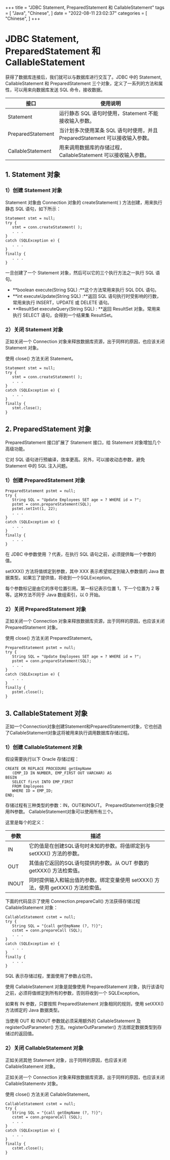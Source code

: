 +++
title = "JDBC Statement, PreparedStatement 和 CallableStatement"
tags = [
"Java",
"Chinese",
]
date = "2022-08-11 23:02:37"
categories = [
"Chinese",
]
+++
# JDBC Statement, PreparedStatement 和 CallableStatement

获得了数据库连接后，我们就可以与数据库进行交互了。JDBC 中的 Statement, CallableStatement 和
PreparedStatement 三个对象，定义了一系列的方法和属性，可以用来向数据库发送 SQL 命令，接收数据。

接口 | 使用说明  
---|---  
Statement | 运行静态 SQL 语句时使用，Statement 不能接收输入参数。  
PreparedStatement | 当计划多次使用某条 SQL 语句时使用，并且 PreparedStatement 可以接收输入参数。  
CallableStatement | 用来调用数据库的存储过程，CallableStatement 可以接收输入参数。  
  


## 1\. Statement 对象

### 1）创建 Statement 对象

Statement 对象由 Connection 对象的 createStatement( ) 方法创建，用来执行静态 SQL 语句，如下所示：

    
    
    Statement stmt = null;
    try {
       stmt = conn.createStatement( );
       . . .
    }
    catch (SQLException e) {
       . . .
    }
    finally {
       . . .
    }
    

一旦创建了一个 Statement 对象，然后可以它的三个执行方法之一执行 SQL 语句。

  * **boolean execute(String SQL)  :**这个方法常用来执行 SQL DDL 语句。
  * **int executeUpdate(String SQL)  :**返回 SQL 语句执行时受影响的行数，常用来执行 INSERT，UPDATE 或 DELETE 语句。 
  * **ResultSet executeQuery(String SQL)  : **返回 ResultSet 对象。常用来执行 SELECT 语句，会得到一个结果集 ResultSet。 

### 2）关闭 Statement 对象

正如关闭一个 Connection 对象来释放数据库资源，出于同样的原因，也应该关闭 Statement 对象。

使用 close() 方法关闭 Statement。

    
    
    Statement stmt = null;
    try {
       stmt = conn.createStatement( );
       . . .
    }
    catch (SQLException e) {
       . . .
    }
    finally {
       stmt.close();
    }
    



## 2\. PreparedStatement 对象

PreparedStatement 接口扩展了 Statement 接口，给 Statement 对象增加几个高级功能。

它对 SQL 语句进行预编译，效率更高。另外，可以接收动态参数，避免 Statement 中的 SQL 注入问题。

### 1）创建 PreparedStatement 对象

    
    
    PreparedStatement pstmt = null;
    try {
       String SQL = "Update Employees SET age = ? WHERE id = ?";
       pstmt = conn.prepareStatement(SQL);
       pstmt.setInt(1, 22);
       . . .
    }
    catch (SQLException e) {
       . . .
    }
    finally {
       . . .
    }
    

在 JDBC 中参数使用 ？代表，在执行 SQL 语句之前，必须提供每一个参数的值。

setXXX() 方法将值绑定到参数，其中 XXX 表示希望绑定到输入参数值的 Java 数据类型。如果忘了提供值，将收到一个SQLException。

每个参数标记是由它的序号位置引用。第一标记表示位置 1，下一个位置为 2 等等。这种方法不同于 Java 数组索引，以 0 开始。

### 2）关闭 PreparedStatement 对象

正如关闭一个 Connection 对象来释放数据库资源，出于同样的原因，也应该关闭 PreparedStatement 对象。

使用 close() 方法关闭 PreparedStatement。

    
    
    PreparedStatement pstmt = null;
    try {
       String SQL = "Update Employees SET age = ? WHERE id = ?";
       pstmt = conn.prepareStatement(SQL);
       . . .
    }
    catch (SQLException e) {
       . . .
    }
    finally {
       pstmt.close();
    }
    



## 3\. CallableStatement 对象

正如一个Connection对象创建Statement和PreparedStatement对象，它也创造了CallableStatement对象这将被用来执行调用数据库存储过程。

### 1）创建 CallableStatement 对象

假设需要执行以下 Oracle 存储过程：

    
    
    CREATE OR REPLACE PROCEDURE getEmpName 
       (EMP_ID IN NUMBER, EMP_FIRST OUT VARCHAR) AS
    BEGIN
       SELECT first INTO EMP_FIRST
       FROM Employees
       WHERE ID = EMP_ID;
    END;
    

存储过程有三种类型的参数：IN，OUT和INOUT。 PreparedStatement对象只使用IN参数。
CallableStatement对象可以使用所有三个。

这里是每个的定义：

参数 | 描述  
---|---  
IN | 它的值是在创建SQL语句时未知的参数。将值绑定到与 setXXX() 方法的参数。  
OUT | 其值由它返回的SQL语句提供的参数。从 OUT 参数的 getXXX() 方法检索值。  
INOUT | 同时提供输入和输出值的参数。绑定变量使用 setXXX() 方法，使用 getXXX() 方法检索值。  
  
下面的代码显示了使用 Connection.prepareCall() 方法获得存储过程 CallableStatement 对象：

    
    
    CallableStatement cstmt = null;
    try {
       String SQL = "{call getEmpName (?, ?)}";
       cstmt = conn.prepareCall (SQL);
       . . .
    }
    catch (SQLException e) {
       . . .
    }
    finally {
       . . .
    }
    

SQL 表示存储过程，里面使用了参数占位符。

使用 CallableStatement 对象是就像使用 PreparedStatement 对象，执行该语句之前，必须将值绑定到所有的参数，否则将收到一个
SQLException。

如果有 IN 参数，只要按照 PreparedStatement 对象相同的规则，使用 setXXX() 方法绑定的 Java 数据类型。

当使用 OUT 和 INOUT 参数就必须采用额外的 CallableStatement 及 registerOutParameter()
方法。registerOutParameter() 方法绑定数据类型到存储过的返回值。

### 2）关闭 CallableStatement 对象

正如关闭其他 Statement 对象，出于同样的原因，也应该关闭 CallableStatement 对象。

正如关闭一个 Connection 对象来释放数据库资源，出于同样的原因，也应该关闭 CallableStatementv 对象。

使用 close() 方法关闭 CallableStatement。

    
    
    CallableStatement cstmt = null;
    try {
       String SQL = "{call getEmpName (?, ?)}";
       cstmt = conn.prepareCall (SQL);
       . . .
    }
    catch (SQLException e) {
       . . .
    }
    finally {
       cstmt.close();
    }
    

